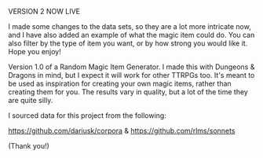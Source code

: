 VERSION 2 NOW LIVE

I made some changes to the data sets, so they are a lot more intricate now, and I have also added an example of what the magic item could do. You can also filter by the type of item you want, or by how strong you would like it. Hope you enjoy!

Version 1.0 of a Random Magic Item Generator. I made this with Dungeons & Dragons in mind, but I expect it will work for other TTRPGs too. It's meant to be used as inspiration for creating your own magic items, rather than creating them for you. The results vary in quality, but a lot of the time they are quite silly. 

I sourced data for this project from the following:

https://github.com/dariusk/corpora & 
https://github.com/rlms/sonnets 

(Thank you!)